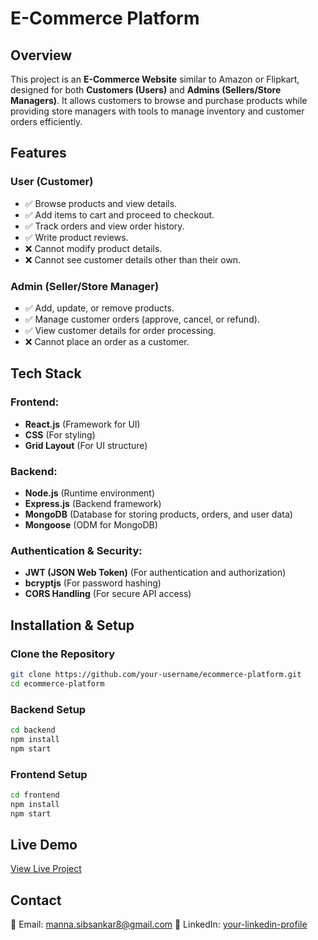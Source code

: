 # E-Commerce Platform

## Overview
This project is an **E-Commerce Website** similar to Amazon or Flipkart, designed for both **Customers (Users)** and **Admins (Sellers/Store Managers)**. It allows customers to browse and purchase products while providing store managers with tools to manage inventory and customer orders efficiently.

## Features

### User (Customer)
- ✅ Browse products and view details.
- ✅ Add items to cart and proceed to checkout.
- ✅ Track orders and view order history.
- ✅ Write product reviews.
- ❌ Cannot modify product details.
- ❌ Cannot see customer details other than their own.

### Admin (Seller/Store Manager)
- ✅ Add, update, or remove products.
- ✅ Manage customer orders (approve, cancel, or refund).
- ✅ View customer details for order processing.
- ❌ Cannot place an order as a customer.

## Tech Stack

### Frontend:
- **React.js** (Framework for UI)
- **CSS** (For styling)
- **Grid Layout** (For UI structure)

### Backend:
- **Node.js** (Runtime environment)
- **Express.js** (Backend framework)
- **MongoDB** (Database for storing products, orders, and user data)
- **Mongoose** (ODM for MongoDB)

### Authentication & Security:
- **JWT (JSON Web Token)** (For authentication and authorization)
- **bcryptjs** (For password hashing)
- **CORS Handling** (For secure API access)

## Installation & Setup

### Clone the Repository
```sh
git clone https://github.com/your-username/ecommerce-platform.git
cd ecommerce-platform
```

### Backend Setup
```sh
cd backend
npm install
npm start
```

### Frontend Setup
```sh
cd frontend
npm install
npm start
```

## Live Demo
[View Live Project](https://electronic-commerce-platform.netlify.app/)

## Contact
📧 Email: manna.sibsankar8@gmail.com 
🔗 LinkedIn: [your-linkedin-profile](https://www.linkedin.com/in/sibsankarmanna82973b1a2/)

